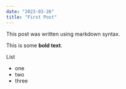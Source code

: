 ```yaml
---
date: "2023-03-26"
title: "First Post"
---
```

This post was written using markdown syntax.

This is some __bold text__.

List 
 * one
 * two
 * three